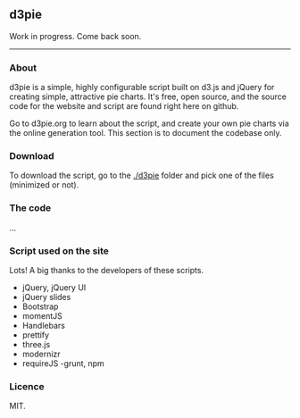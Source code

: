 ## d3pie

Work in progress. Come back soon.

--------------------------------------

### About

d3pie is a simple, highly configurable script built on d3.js and jQuery for creating simple, attractive pie charts.
It's free, open source, and the source code for the website and script are found right here on github.

Go to d3pie.org to learn about the script, and create your own pie charts via the online generation tool. This section is
to document the codebase only.

### Download

To download the script, go to the [./d3pie](d3pie) folder and pick one of the files (minimized or not).

### The code

...


### Script used on the site

Lots! A big thanks to the developers of these scripts.

- jQuery, jQuery UI
- jQuery slides
- Bootstrap
- momentJS
- Handlebars
- prettify
- three.js
- modernizr
- requireJS
-grunt, npm

### Licence

MIT.